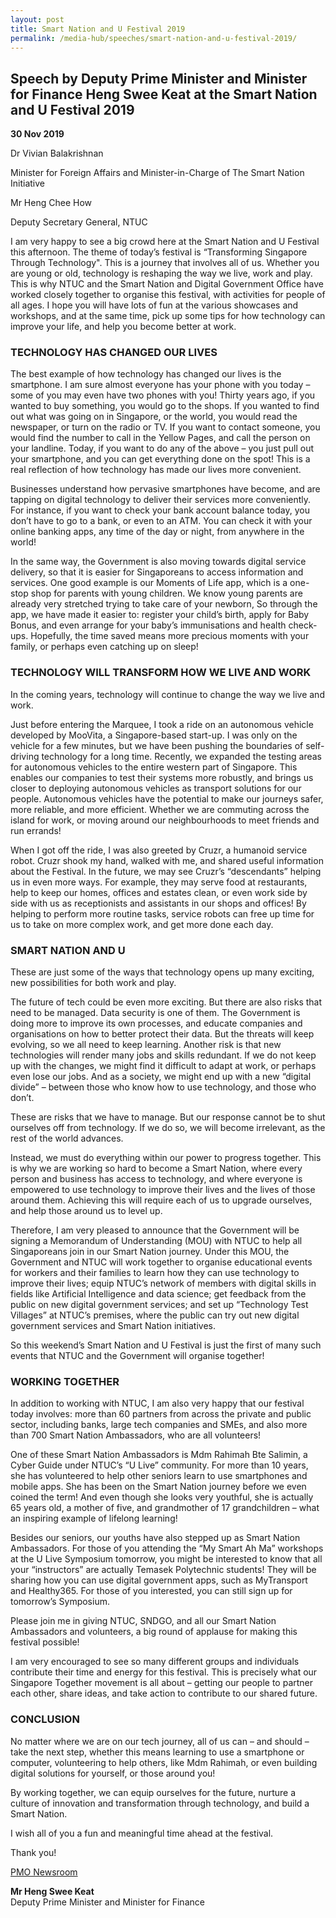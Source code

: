 ```yaml
---
layout: post
title: Smart Nation and U Festival 2019
permalink: /media-hub/speeches/smart-nation-and-u-festival-2019/
---
```

## Speech by Deputy Prime Minister and Minister for Finance Heng Swee Keat at the Smart Nation and U Festival 2019 

**30 Nov 2019**

Dr Vivian Balakrishnan

Minister for Foreign Affairs and Minister-in-Charge of The Smart Nation Initiative

Mr Heng Chee How

Deputy Secretary General, NTUC

I am very happy to see a big crowd here at the Smart Nation and U Festival this afternoon. The theme of today’s festival is “Transforming Singapore Through Technology". This is a journey that involves all of us. Whether you are young or old, technology is reshaping the way we live, work and play. This is why NTUC and the Smart Nation and Digital Government Office have worked closely together to organise this festival, with activities for people of all ages. I hope you will have lots of fun at the various showcases and workshops, and at the same time, pick up some tips for how technology can improve your life, and help you become better at work.

### TECHNOLOGY HAS CHANGED OUR LIVES

The best example of how technology has changed our lives is the smartphone. I am sure almost everyone has your phone with you today – some of you may even have two phones with you! Thirty years ago, if you wanted to buy something, you would go to the shops. If you wanted to find out what was going on in Singapore, or the world, you would read the newspaper, or turn on the radio or TV. If you want to contact someone, you would find the number to call in the Yellow Pages, and call the person on your landline. Today, if you want to do any of the above – you just pull out your smartphone, and you can get everything done on the spot! This is a real reflection of how technology has made our lives more convenient.

Businesses understand how pervasive smartphones have become, and are tapping on digital technology to deliver their services more conveniently. For instance, if you want to check your bank account balance today, you don’t have to go to a bank, or even to an ATM. You can check it with your online banking apps, any time of the day or night, from anywhere in the world!

In the same way, the Government is also moving towards digital service delivery, so that it is easier for Singaporeans to access information and services. One good example is our Moments of Life app, which is a one-stop shop for parents with young children. We know young parents are already very stretched trying to take care of your newborn, So through the app, we have made it easier to: register your child’s birth, apply for Baby Bonus, and even arrange for your baby’s immunisations and health check-ups. Hopefully, the time saved means more precious moments with your family, or perhaps even catching up on sleep!

### TECHNOLOGY WILL TRANSFORM HOW WE LIVE AND WORK

In the coming years, technology will continue to change the way we live and work.

Just before entering the Marquee, I took a ride on an autonomous vehicle developed by MooVita, a Singapore-based start-up. I was only on the vehicle for a few minutes, but we have been pushing the boundaries of self-driving technology for a long time. Recently, we expanded the testing areas for autonomous vehicles to the entire western part of Singapore. This enables our companies to test their systems more robustly, and brings us closer to deploying autonomous vehicles as transport solutions for our people. Autonomous vehicles have the potential to make our journeys safer, more reliable, and more efficient. Whether we are commuting across the island for work, or moving around our neighbourhoods to meet friends and run errands!

When I got off the ride, I was also greeted by Cruzr, a humanoid service robot. Cruzr shook my hand, walked with me, and shared useful information about the Festival. In the future, we may see Cruzr’s “descendants” helping us in even more ways. For example, they may serve food at restaurants, help to keep our homes, offices and estates clean, or even work side by side with us as receptionists and assistants in our shops and offices! By helping to perform more routine tasks, service robots can free up time for us to take on more complex work, and get more done each day.

### SMART NATION AND U

These are just some of the ways that technology opens up many exciting, new possibilities for both work and play.

The future of tech could be even more exciting. But there are also risks that need to be managed. Data security is one of them. The Government is doing more to improve its own processes, and educate companies and organisations on how to better protect their data. But the threats will keep evolving, so we all need to keep learning. Another risk is that new technologies will render many jobs and skills redundant. If we do not keep up with the changes, we might find it difficult to adapt at work, or perhaps even lose our jobs. And as a society, we might end up with a new “digital divide” – between those who know how to use technology, and those who don’t.

These are risks that we have to manage. But our response cannot be to shut ourselves off from technology. If we do so, we will become irrelevant, as the rest of the world advances.

Instead, we must do everything within our power to progress together. This is why we are working so hard to become a Smart Nation, where every person and business has access to technology, and where everyone is empowered to use technology to improve their lives and the lives of those around them. Achieving this will require each of us to upgrade ourselves, and help those around us to level up.

Therefore, I am very pleased to announce that the Government will be signing a Memorandum of Understanding (MOU) with NTUC to help all Singaporeans join in our Smart Nation journey. Under this MOU, the Government and NTUC will work together to organise educational events for workers and their families to learn how they can use technology to improve their lives; equip NTUC’s network of members with digital skills in fields like Artificial Intelligence and data science; get feedback from the public on new digital government services; and set up “Technology Test Villages” at NTUC’s premises, where the public can try out new digital government services and Smart Nation initiatives.

So this weekend’s Smart Nation and U Festival is just the first of many such events that NTUC and the Government will organise together!

### WORKING TOGETHER

In addition to working with NTUC, I am also very happy that our festival today involves: more than 60 partners from across the private and public sector, including banks, large tech companies and SMEs, and also more than 700 Smart Nation Ambassadors, who are all volunteers!

One of these Smart Nation Ambassadors is Mdm Rahimah Bte Salimin, a Cyber Guide under NTUC’s “U Live” community. For more than 10 years, she has volunteered to help other seniors learn to use smartphones and mobile apps. She has been on the Smart Nation journey before we even coined the term! And even though she looks very youthful, she is actually 65 years old, a mother of five, and grandmother of 17 grandchildren – what an inspiring example of lifelong learning!

Besides our seniors, our youths have also stepped up as Smart Nation Ambassadors. For those of you attending the “My Smart Ah Ma” workshops at the U Live Symposium tomorrow, you might be interested to know that all your “instructors” are actually Temasek Polytechnic students! They will be sharing how you can use digital government apps, such as MyTransport and Healthy365. For those of you interested, you can still sign up for tomorrow’s Symposium.

Please join me in giving NTUC, SNDGO, and all our Smart Nation Ambassadors and volunteers, a big round of applause for making this festival possible!

I am very encouraged to see so many different groups and individuals contribute their time and energy for this festival. This is precisely what our Singapore Together movement is all about – getting our people to partner each other, share ideas, and take action to contribute to our shared future.

### CONCLUSION

No matter where we are on our tech journey, all of us can – and should – take the next step, whether this means learning to use a smartphone or computer, volunteering to help others, like Mdm Rahimah, or even building digital solutions for yourself, or those around you!

By working together, we can equip ourselves for the future, nurture a culture of innovation and transformation through technology, and build a Smart Nation.

I wish all of you a fun and meaningful time ahead at the festival.

Thank you!

[PMO Newsroom](https://www.pmo.gov.sg/Newsroom/DPM-Heng-Swee-Keat-at-the-Smart-Nation-and-U-Festival-2019)

**Mr Heng Swee Keat** <br>
Deputy Prime Minister and Minister for Finance